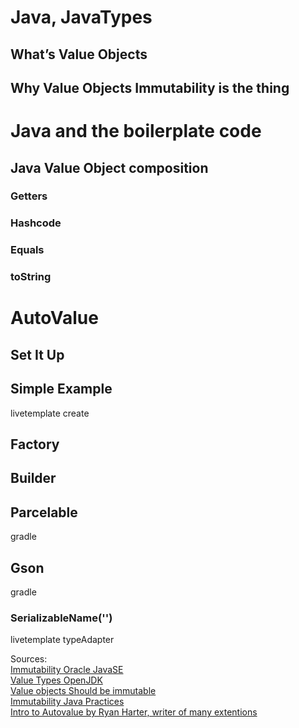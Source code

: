 # Java, JavaTypes
## What’s Value Objects

## Why Value Objects Immutability is the thing

# Java and the boilerplate code 
## Java Value Object composition
### Getters

### Hashcode

### Equals

### toString

# AutoValue
## Set It Up

## Simple Example
 livetemplate create
## Factory

## Builder

## Parcelable
gradle

## Gson
gradle
### SerializableName('')

livetemplate typeAdapter

  
  Sources:  
  [Immutability Oracle JavaSE](https://docs.oracle.com/javase/tutorial/essential/concurrency/immutable.html)  
  [Value Types OpenJDK](http://cr.openjdk.java.net/~jrose/values/values-0.html)  
  [Value objects Should be immutable](http://c2.com/cgi/wiki?ValueObjectsShouldBeImmutable)  
  [Immutability Java Practices](http://www.javapractices.com/topic/TopicAction.do?Id=29)  
  [Intro to Autovalue by Ryan Harter, writer of many extentions](http://ryanharter.com/blog/2016/03/22/autovalue/)  